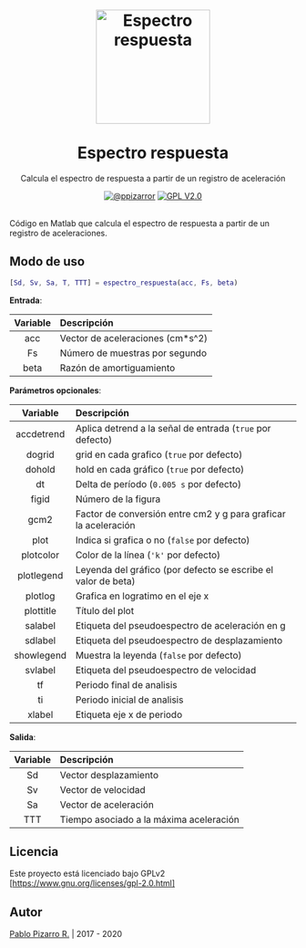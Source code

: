 <h1 align="center">
  <img alt="Espectro respuesta" src="https://res.ppizarror.com/other/matlab.png" width="200px" height="200px" />
  <br /><br />
  Espectro respuesta</h1>
<p align="center">Calcula el espectro de respuesta a partir de un registro de aceleración</p>
<div align="center"><a href="https://ppizarror.com"><img alt="@ppizarror" src="https://res.ppizarror.com/badges/autor.svg" /></a>
<a href="https://www.gnu.org/licenses/old-licenses/gpl-2.0.html"><img alt="GPL V2.0" src="https://res.ppizarror.com/badges/licenciagpl2.svg" /></a>
</div><br />

Código en Matlab que calcula el espectro de respuesta a partir de un registro de aceleraciones.

## Modo de uso

```matlab
[Sd, Sv, Sa, T, TTT] = espectro_respuesta(acc, Fs, beta)
```

**Entrada**:

| Variable | Descripción |
| :-: | :--|
| acc | Vector de aceleraciones (cm*s^2) |
| Fs | Número de muestras por segundo |
| beta | Razón de amortiguamiento |

**Parámetros opcionales**:

| Variable | Descripción |
| :-: | :--|
| accdetrend | Aplica detrend a la señal de entrada (```true``` por defecto) |
| dogrid | grid en cada grafico (```true``` por defecto) |
| dohold | hold en cada gráfico (```true``` por defecto) |
| dt | Delta de período (```0.005 s``` por defecto) |
| figid | Número de la figura |
| gcm2 | Factor de conversión entre cm2 y g para graficar la aceleración |
| plot | Indica si grafica o no (```false``` por defecto) |
| plotcolor | Color de la línea (```'k'``` por defecto) |
| plotlegend | Leyenda del gráfico (por defecto se escribe el valor de beta) |
| plotlog | Grafica en logratimo en el eje x |
| plottitle | Título del plot |
| salabel | Etiqueta del pseudoespectro de aceleración en g |
| sdlabel | Etiqueta del pseudoespectro de desplazamiento |
| showlegend | Muestra la leyenda (```false``` por defecto) |
| svlabel | Etiqueta del pseudoespectro de velocidad |
| tf | Periodo final de analisis
| ti | Periodo inicial de analisis
| xlabel | Etiqueta eje x de periodo |

**Salida**:

| Variable | Descripción |
| :-: | :--|
| Sd | Vector desplazamiento |
| Sv | Vector de velocidad |
| Sa | Vector de aceleración |
| TTT | Tiempo asociado a la máxima aceleración |

## Licencia

Este proyecto está licenciado bajo GPLv2 [https://www.gnu.org/licenses/gpl-2.0.html]

## Autor

[Pablo Pizarro R.](https://ppizarror.com) | 2017 - 2020
